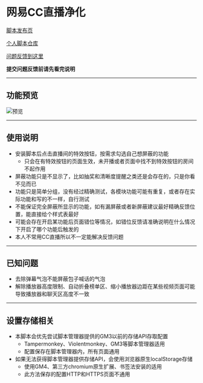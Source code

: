 网易CC直播净化
=======================

[脚本发布页](https://greasyfork.org/scripts/382065)

[个人脚本仓库](https://github.com/indefined/UserScripts)

[问题反馈到这里](https://github.com/indefined/UserScripts/issues)

**提交问题反馈前请先看完说明**

-------------------------
## 功能预览

![预览](https://greasyfork.org/rails/active_storage/blobs/redirect/eyJfcmFpbHMiOnsibWVzc2FnZSI6IkJBaHBBdmc1IiwiZXhwIjpudWxsLCJwdXIiOiJibG9iX2lkIn19--95bd9a410c9d17bc7b1a57dbfdf87cff96335f12/preview.jpg)

-------------------------
## 使用说明

- 安装脚本后点击直播间的特效按钮，按需求勾选自己想屏蔽的功能
  - 只会在有特效按钮的页面生效，未开播或者页面中找不到特效按钮的房间不起作用
- 屏蔽功能只是不显示了，比如抽奖和清晰度提醒之类还是会存在的，只是你看不见而已
- 功能只是简单分组，没有经过精确测试，各模块功能可能有重复，或者存在实际功能和写的不一样，自行测试
- 不能保证完全屏蔽所显示的功能，如有漏屏蔽或者新屏蔽建议最好精确反馈位置，能直接给个样式表最好
- 可能会存在开启某功能后页面错位等情况，如错位反馈请准确说明在什么情况下开启了哪个功能后触发的
- 本人不常用CC直播所以不一定能解决反馈问题

-------------------------
## 已知问题
- 去除弹幕气泡不能屏蔽包子喊话的气泡
- 解除播放器高度限制、自动折叠榜单区、缩小播放器边距在某些视频页面可能导致播放器和聊天区高度不一致

-------------------------
## 设置存储相关

- 本脚本会优先尝试脚本管理器提供的GM3以前的存储API存取配置
  - Tampermonkey、Violentmonkey、GM3等脚本管理器适用
  - 配置保存在脚本管理器内，所有页面通用
- 如果无法获得脚本管理器提供存储API，会使用浏览器原生localStorage存储
  - 使用GM4、第三方chromium原生扩展、书签法安装的适用
  - 此方法保存的配置HTTP和HTTPS页面不通用
